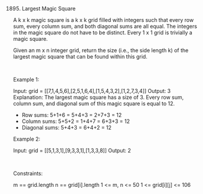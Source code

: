 1895. Largest Magic Square

A k x k magic square is a k x k grid filled with integers such that every row sum, every column sum, and both diagonal sums are all equal. The integers in the magic square do not have to be distinct. Every 1 x 1 grid is trivially a magic square.

Given an m x n integer grid, return the size (i.e., the side length k) of the largest magic square that can be found within this grid.

 

Example 1:

Input: grid = [[7,1,4,5,6],[2,5,1,6,4],[1,5,4,3,2],[1,2,7,3,4]]
Output: 3
Explanation: The largest magic square has a size of 3.
Every row sum, column sum, and diagonal sum of this magic square is equal to 12.
- Row sums: 5+1+6 = 5+4+3 = 2+7+3 = 12
- Column sums: 5+5+2 = 1+4+7 = 6+3+3 = 12
- Diagonal sums: 5+4+3 = 6+4+2 = 12


Example 2:

Input: grid = [[5,1,3,1],[9,3,3,1],[1,3,3,8]]
Output: 2


 

Constraints:

m == grid.length
n == grid[i].length
1 <= m, n <= 50
1 <= grid[i][j] <= 106